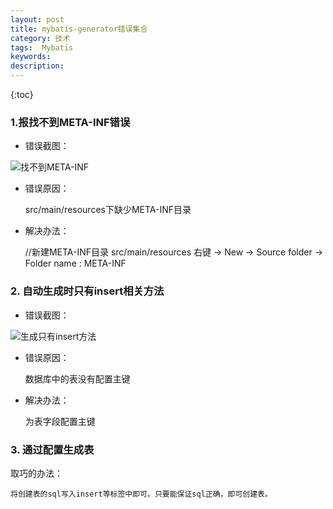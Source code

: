 ```yaml
---
layout: post
title: mybatis-generator错误集合
category: 技术
tags:  Mybatis
keywords: 
description: 
---
```


{:toc}

### 1.报找不到META-INF错误

- 错误截图：

![找不到META-INF](http://omsz9j1wp.bkt.clouddn.com/image/mybatis/mybatis-generator-error-1.png "找不到META-INF")

- 错误原因：
	
	
	src/main/resources下缺少META-INF目录
	

- 解决办法：

	//新建META-INF目录
	src/main/resources 右键  ->  New -> Source folder -> Folder name : META-INF
	

### 2. 自动生成时只有insert相关方法


- 错误截图：

![生成只有insert方法](http://omsz9j1wp.bkt.clouddn.com/image/mybatis/mybatis-generator-error-2.png "生成只有insert方法")

- 错误原因：
	
	数据库中的表没有配置主键
	

- 解决办法：

	为表字段配置主键
	
	
### 3. 通过配置生成表

取巧的办法：
	
	将创建表的sql写入insert等标签中即可。只要能保证sql正确，即可创建表。
	